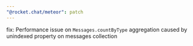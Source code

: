 ```yaml
---
"@rocket.chat/meteor": patch
---
```


fix: Performance issue on `Messages.countByType` aggregation caused by unindexed property on messages collection
